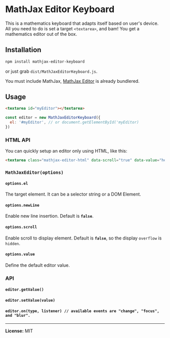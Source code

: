 # MathJax Editor Keyboard

This is a mathematics keyboard that adapts itself based on user's device. All you need to do is set a target `<textarea>`, and bam! You get a mathematics editor out of the box.

## Installation

``` bash
npm install mathjax-editor-keyboard
```

or just grab `dist/MathJaxEditorKeyboard.js`.

You must include MathJax, [MathJax Editor](https://github.com/ianlucas/mathjax-editor) is already bundlered.

## Usage

``` html
<textarea id="myEditor"></textarea>
```

``` javascript
const editor = new MathJaxEditorKeyboard({
  el: '#myEditor', // or document.getElementById('myEditor)
})
```

### HTML API

You can quickly setup an editor only using HTML, like this:

``` html
<textarea class="mathjax-editor-html" data-scroll="true" data-value="hello" data-new-line="false"></textarea>
```

### `MathJaxEditor(options)`

#### `options.el`

The target element. It can be a selector string or a DOM Element.

#### `options.newLine`

Enable new line insertion. Default is **`false`**.

#### `options.scroll`

Enable scroll to display element. Default is **`false`**, so the display `overflow` is `hidden`.

#### `options.value`

Define the default editor value.

### API

#### `editor.getValue()`
#### `editor.setValue(value)`
#### `editor.on(type, listener) // available events are "change", "focus", and "blur".`

---

**License:** MIT